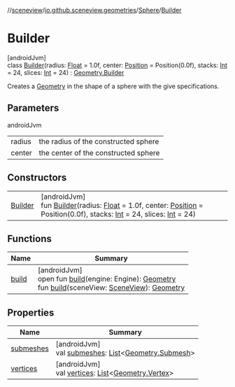 //[sceneview](../../../../index.md)/[io.github.sceneview.geometries](../../index.md)/[Sphere](../index.md)/[Builder](index.md)

# Builder

[androidJvm]\
class [Builder](index.md)(radius: [Float](https://kotlinlang.org/api/latest/jvm/stdlib/kotlin/-float/index.html) = 1.0f, center: [Position](../../../io.github.sceneview.math/index.md#945960193%2FClasslikes%2F-1571379623) = Position(0.0f), stacks: [Int](https://kotlinlang.org/api/latest/jvm/stdlib/kotlin/-int/index.html) = 24, slices: [Int](https://kotlinlang.org/api/latest/jvm/stdlib/kotlin/-int/index.html) = 24) : [Geometry.Builder](../../-geometry/-builder/index.md)

Creates a [Geometry](../../-geometry/index.md) in the shape of a sphere with the give specifications.

## Parameters

androidJvm

| | |
|---|---|
| radius | the radius of the constructed sphere |
| center | the center of the constructed sphere |

## Constructors

| | |
|---|---|
| [Builder](-builder.md) | [androidJvm]<br>fun [Builder](-builder.md)(radius: [Float](https://kotlinlang.org/api/latest/jvm/stdlib/kotlin/-float/index.html) = 1.0f, center: [Position](../../../io.github.sceneview.math/index.md#945960193%2FClasslikes%2F-1571379623) = Position(0.0f), stacks: [Int](https://kotlinlang.org/api/latest/jvm/stdlib/kotlin/-int/index.html) = 24, slices: [Int](https://kotlinlang.org/api/latest/jvm/stdlib/kotlin/-int/index.html) = 24) |

## Functions

| Name | Summary |
|---|---|
| [build](../../-geometry/-builder/build.md) | [androidJvm]<br>open fun [build](../../-geometry/-builder/build.md)(engine: Engine): [Geometry](../../-geometry/index.md)<br>fun [build](../../-geometry/-builder/build.md)(sceneView: [SceneView](../../../io.github.sceneview/-scene-view/index.md)): [Geometry](../../-geometry/index.md) |

## Properties

| Name | Summary |
|---|---|
| [submeshes](../../-geometry/-builder/submeshes.md) | [androidJvm]<br>val [submeshes](../../-geometry/-builder/submeshes.md): [List](https://kotlinlang.org/api/latest/jvm/stdlib/kotlin.collections/-list/index.html)&lt;[Geometry.Submesh](../../-geometry/-submesh/index.md)&gt; |
| [vertices](../../-geometry/-builder/vertices.md) | [androidJvm]<br>val [vertices](../../-geometry/-builder/vertices.md): [List](https://kotlinlang.org/api/latest/jvm/stdlib/kotlin.collections/-list/index.html)&lt;[Geometry.Vertex](../../-geometry/-vertex/index.md)&gt; |
